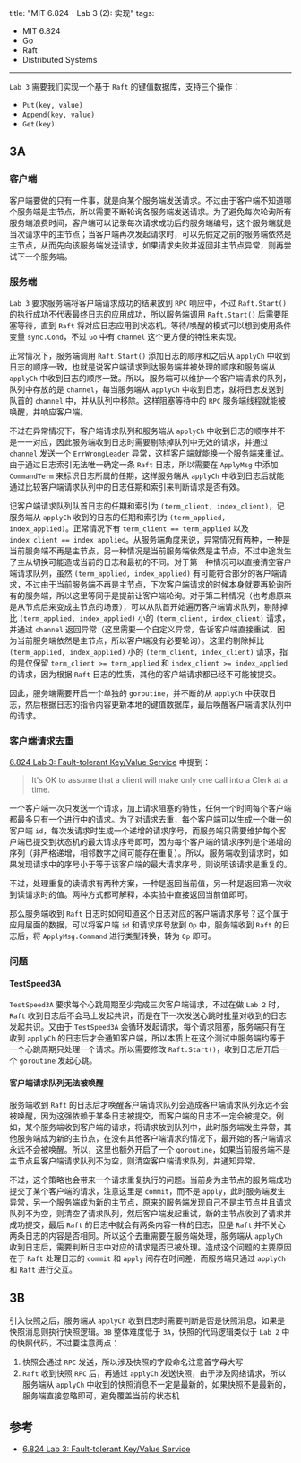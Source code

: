 title: "MIT 6.824 - Lab 3 (2): 实现"
tags:
- MIT 6.824
- Go
- Raft
- Distributed Systems
---

`Lab 3` 需要我们实现一个基于 `Raft` 的键值数据库，支持三个操作：

* `Put(key, value)`
* `Append(key, value)`
* `Get(key)`

## 3A
### 客户端
客户端要做的只有一件事，就是向某个服务端发送请求。不过由于客户端不知道哪个服务端是主节点，所以需要不断轮询各服务端发送请求。为了避免每次轮询所有服务端浪费时间，客户端可以记录每次请求成功后的服务端编号，这个服务端就是当次请求中的主节点；当客户端再次发起请求时，可以先假定之前的服务端依然是主节点，从而先向该服务端发送请求，如果请求失败并返回非主节点异常，则再尝试下一个服务端。

### 服务端
`Lab 3` 要求服务端将客户端请求成功的结果放到 `RPC` 响应中，不过 `Raft.Start()` 的执行成功不代表最终日志的应用成功，所以服务端调用 `Raft.Start()` 后需要阻塞等待，直到 `Raft` 将对应日志应用到状态机。等待/唤醒的模式可以想到使用条件变量 `sync.Cond`，不过 `Go` 中有 `channel` 这个更方便的特性来实现。

正常情况下，服务端调用 `Raft.Start()` 添加日志的顺序和之后从 `applyCh` 中收到日志的顺序一致，也就是说客户端请求到达服务端并被处理的顺序和服务端从 `applyCh` 中收到日志的顺序一致。所以，服务端可以维护一个客户端请求的队列，队列中存放的是 `channel`，每当服务端从 `applyCh` 中收到日志，就将日志发送到队首的 `channel` 中，并从队列中移除。这样阻塞等待中的 `RPC` 服务端线程就能被唤醒，并响应客户端。

不过在异常情况下，客户端请求队列和服务端从 `applyCh` 中收到日志的顺序并不是一一对应，因此服务端收到日志时需要剔除掉队列中无效的请求，并通过 `channel` 发送一个 `ErrWrongLeader` 异常，这样客户端就能换一个服务端来重试。由于通过日志索引无法唯一确定一条 `Raft` 日志，所以需要在 `ApplyMsg` 中添加 `CommandTerm` 来标识日志所属的任期，这样服务端从 `applyCh` 中收到日志后就能通过比较客户端请求队列中的日志任期和索引来判断请求是否有效。

记客户端请求队列队首日志的任期和索引为 `(term_client, index_client)`，记服务端从 `applyCh` 收到的日志的任期和索引为 `(term_applied, index_applied)`。正常情况下有 `term_client == term_applied` 以及 `index_client == index_applied`。从服务端角度来说，异常情况有两种，一种是当前服务端不再是主节点，另一种情况是当前服务端依然是主节点，不过中途发生了主从切换可能造成当前的日志和最初的不同。对于第一种情况可以直接清空客户端请求队列，虽然 `(term_applied, index_applied)` 有可能符合部分的客户端请求，不过由于当前服务端不再是主节点，下次客户端请求的时候本身就要再轮询所有的服务端，所以这里等同于是提前让客户端轮询。对于第二种情况（也考虑原来是从节点后来变成主节点的场景），可以从队首开始遍历客户端请求队列，剔除掉比 `(term_applied, index_applied)` 小的 `(term_client, index_client)` 请求，并通过 `channel` 返回异常（这里需要一个自定义异常，告诉客户端直接重试，因为当前服务端依然是主节点，所以客户端没有必要轮询）。这里的剔除掉比 `(term_applied, index_applied)` 小的 `(term_client, index_client)` 请求，指的是仅保留 `term_client >= term_applied` 和 `index_client >= index_applied` 的请求，因为根据 `Raft` 日志的性质，其他的客户端请求都已经不可能被提交。

因此，服务端需要开启一个单独的 `goroutine`，并不断的从 `applyCh` 中获取日志，然后根据日志的指令内容更新本地的键值数据库，最后唤醒客户端请求队列中的请求。

### 客户端请求去重
[6.824 Lab 3: Fault-tolerant Key/Value Service](https://pdos.csail.mit.edu/6.824/labs/lab-kvraft.html) 中提到：

> It's OK to assume that a client will make only one call into a Clerk at a time.

一个客户端一次只发送一个请求，加上请求阻塞的特性，任何一个时间每个客户端都最多只有一个进行中的请求。为了对请求去重，每个客户端可以生成一个唯一的客户端 `id`，每次发请求时生成一个递增的请求序号，而服务端只需要维护每个客户端已提交到状态机的最大请求序号即可，因为每个客户端的请求序列是个递增的序列（非严格递增，相邻数字之间可能存在重复）。所以，服务端收到请求时，如果发现请求中的序号小于等于该客户端的最大请求序号，则说明该请求是重复的。

不过，处理重复的读请求有两种方案，一种是返回当前值，另一种是返回第一次收到读请求时的值。两种方式都可解释，本实验中直接返回当前值即可。

那么服务端收到 `Raft` 日志时如何知道这个日志对应的客户端请求序号？这个属于应用层面的数据，可以将客户端 `id` 和请求序号放到 `Op` 中，服务端收到 `Raft` 的日志后，将 `ApplyMsg.Command` 进行类型转换，转为 `Op` 即可。

### 问题
#### TestSpeed3A
`TestSpeed3A` 要求每个心跳周期至少完成三次客户端请求，不过在做 `Lab 2` 时，`Raft` 收到日志后不会马上发起共识，而是在下一次发送心跳时批量对收到的日志发起共识。又由于 `TestSpeed3A` 会循环发起请求，每个请求阻塞，服务端只有在收到 `applyCh` 的日志后才会通知客户端，所以本质上在这个测试中服务端约等于一个心跳周期只处理一个请求。所以需要修改 `Raft.Start()`，收到日志后开启一个 `goroutine` 发起心跳。

#### 客户端请求队列无法被唤醒
服务端收到 `Raft` 的日志后才唤醒客户端请求队列会造成客户端请求队列永远不会被唤醒，因为这强依赖于某条日志被提交，而客户端的日志不一定会被提交。例如，某个服务端收到客户端的请求，将请求放到队列中，此时服务端发生异常，其他服务端成为新的主节点，在没有其他客户端请求的情况下，最开始的客户端请求永远不会被唤醒。所以，这里也额外开启了一个 `goroutine`，如果当前服务端不是主节点且客户端请求队列不为空，则清空客户端请求队列，并通知异常。

不过，这个策略也会带来一个请求重复执行的问题。当前身为主节点的服务端成功提交了某个客户端的请求，注意这里是 `commit`，而不是 `apply`，此时服务端发生异常，另一个服务端成为新的主节点，原来的服务端发现自己不是主节点并且请求队列不为空，则清空了请求队列，然后客户端发起重试，新的主节点收到了请求并成功提交，最后 `Raft` 的日志中就会有两条内容一样的日志，但是 `Raft` 并不关心两条日志的内容是否相同。所以这个去重需要在服务端处理，服务端从 `applyCh` 收到日志后，需要判断日志中对应的请求是否已被处理。造成这个问题的主要原因在于 `Raft` 处理日志的 `commit` 和 `apply` 间存在时间差，而服务端只通过 `applyCh` 和 `Raft` 进行交互。

## 3B
引入快照之后，服务端从 `applyCh` 收到日志时需要判断是否是快照消息，如果是快照消息则执行快照逻辑。`3B` 整体难度低于 `3A`，快照的代码逻辑类似于 `Lab 2` 中的快照代码，不过要注意两点：

1. 快照会通过 `RPC` 发送，所以涉及快照的字段命名注意首字母大写
2. `Raft` 收到快照 `RPC` 后，再通过 `applyCh` 发送快照，由于涉及网络请求，所以服务端从 `applyCh` 中收到的快照消息不一定是最新的，如果快照不是最新的，服务端直接忽略即可，避免覆盖当前的状态机

## 参考
* [6.824 Lab 3: Fault-tolerant Key/Value Service](https://pdos.csail.mit.edu/6.824/labs/lab-kvraft.html)